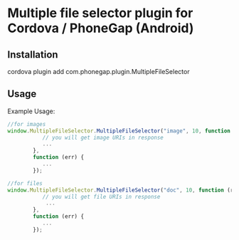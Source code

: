 Multiple file selector plugin for Cordova / PhoneGap (Android)
======================================================

## Installation
cordova plugin add com.phonegap.plugin.MultipleFileSelector



## Usage

Example Usage: 

```js
//for images
window.MultipleFileSelector.MultipleFileSelector("image", 10, function (res) {
           // you will get image URIs in response
           ...
        },
        function (err) {
           ...
        });
```

```js
//for files
window.MultipleFileSelector.MultipleFileSelector("doc", 10, function (res) {
           // you will get file URIs in response
            ...
        },
        function (err) {
           ...
        });
```

